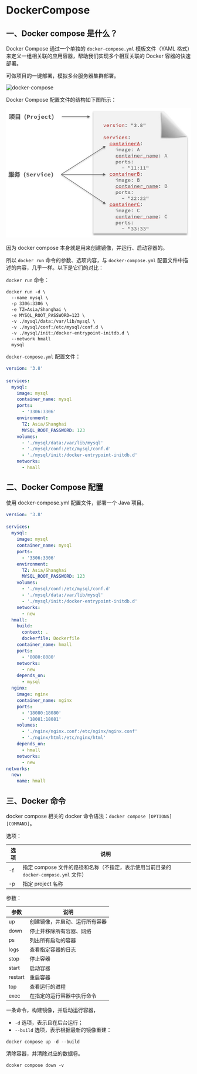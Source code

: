 # DockerCompose

## 一、Docker compose 是什么？

Docker Compose 通过一个单独的 `docker-compose.yml` 模板文件（YAML 格式）来定义一组相关联的应用容器，帮助我们实现多个相互关联的 Docker 容器的快速部署。

可做项目的一键部署，模拟多台服务器集群部署。

![docker-compose](https://raw.githubusercontent.com/docker/compose/main/logo.png)

Docker Compose 配置文件的结构如下图所示：

![dockerCompose配置文件结构](NodeAssets/dockerCompose配置文件结构.jpg)

因为 docker compose 本身就是用来创建镜像，并运行、启动容器的。

所以 `docker run` 命令的参数、选项内容，与 `docker-compose.yml` 配置文件中描述的内容，几乎一样。以下是它们的对比：

`docker run` 命令：

```shell
docker run -d \
  --name mysql \
  -p 3306:3306 \
  -e TZ=Asia/Shanghai \
  -e MYSQL_ROOT_PASSWORD=123 \
  -v ./mysql/data:/var/lib/mysql \
  -v ./mysql/conf:/etc/mysql/conf.d \
  -v ./mysql/init:/docker-entrypoint-initdb.d \
  --network hmall
  mysql
```

`docker-compose.yml` 配置文件：

```yaml
version: '3.8'

services:
  mysql:
    image: mysql
    container_name: mysql
    ports:
      - '3306:3306'
    environment:
      TZ: Asia/Shanghai
      MYSQL_ROOT_PASSWORD: 123
    volumes:
      - './mysql/data:/var/lib/mysql'
      - './mysql/conf:/etc/mysql/conf.d'
      - './mysql/init:/docker-entrypoint-initdb.d'
    networks:
      - hmall
```

## 二、Docker Compose 配置

使用 docker-compose.yml 配置文件，部署一个 Java 项目。

```yaml
version: '3.8'

services:
  mysql:
    image: mysql
    container_name: mysql
    ports:
      - '3306:3306'
    environment:
      TZ: Asia/Shanghai
      MYSQL_ROOT_PASSWORD: 123
    volumes:
      - './mysql/conf:/etc/mysql/conf.d'
      - './mysql/data:/var/lib/mysql'
      - './mysql/init:/docker-entrypoint-initdb.d'
    networks:
      - new
  hmall:
    build:
      context: .
      dockerfile: Dockerfile
    container_name: hmall
    ports:
      - '8080:8080'
    networks:
      - new
    depends_on:
      - mysql
  nginx:
    image: nginx
    container_name: nginx
    ports:
      - '18080:18080'
      - '18081:18081'
    volumes:
      - './nginx/nginx.conf:/etc/nginx/nginx.conf'
      - './nginx/html:/etc/nginx/html'
    depends_on:
      - hmall
    networks:
      - new
networks:
  new:
    name: hmall
```

## 三、Docker 命令

docker compose 相关的 docker 命令语法：`docker compose [OPTIONS] [COMMAND]`。

选项：

| 选项 | 说明                                                         |
| ---- | ------------------------------------------------------------ |
| -f   | 指定 compose 文件的路径和名称（不指定，表示使用当前目录的 `docker-compose.yml` 文件） |
| -p   | 指定 project 名称                                            |

参数：

| 参数    | 说明                                      |
| ------- | ----------------------------------------- |
| up  | 创建镜像，并启动、运行所有容器 |
| down    | 停止并移除所有容器、网络                  |
| ps      | 列出所有启动的容器                        |
| logs    | 查看指定容器的日志                        |
| stop    | 停止容器                                  |
| start   | 启动容器                                  |
| restart | 重启容器                                  |
| top     | 查看运行的进程                            |
| exec    | 在指定的运行容器中执行命令              |

一条命令，构建镜像，并启动运行容器，

- `-d` 选项，表示且在后台运行；
- `--build` 选项，表示根据最新的镜像重建：

```shell
docker compose up -d --build
```

清除容器，并清除对应的数据卷。

```shell
dcoker compose down -v
```
